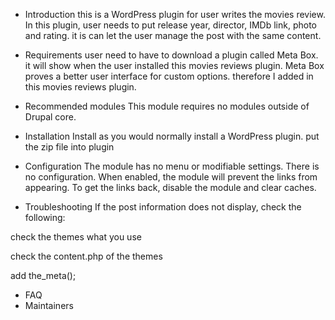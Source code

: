 
 * Introduction
  this is a WordPress plugin for user writes the movies review. In this plugin, user needs to put release year, director, IMDb link, photo and rating.
 it is can let the user manage the post with the same content. 
 
 * Requirements
 user need to have to download a plugin called Meta Box. it will show when the user installed this movies reviews plugin.
 Meta Box proves a better user interface for custom options. therefore I added in this movies reviews plugin.
 
 * Recommended modules
 This module requires no modules outside of Drupal core.
 
 * Installation
 Install as you would normally install a WordPress plugin. 
 put the zip file into plugin
 
 * Configuration
 The module has no menu or modifiable settings. There is no configuration. When
enabled, the module will prevent the links from appearing. To get the links
back, disable the module and clear caches.

 * Troubleshooting
 If the post information does not display, check the following:
 
 check the themes what you use 
 
 check the content.php of the themes 
 
 add 
     the_meta();
 
 * FAQ
 * Maintainers
